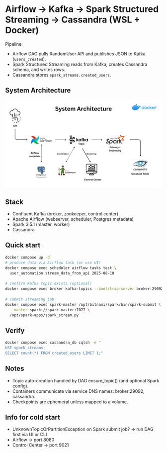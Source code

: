 # Airflow → Kafka → Spark Structured Streaming → Cassandra (WSL + Docker)

Pipeline:
- Airflow DAG pulls RandomUser API and publishes JSON to Kafka (`users_created`).
- Spark Structured Streaming reads from Kafka, creates Cassandra schema, and writes rows.
- Cassandra stores `spark_streams.created_users`.

## System Architecture

![System architecture](docs/system-architecture.png)

## Stack
- Confluent Kafka (broker, zookeeper, control center)
- Apache Airflow (webserver, scheduler, Postgres metadata)
- Spark 3.5.1 (master, worker)
- Cassandra

## Quick start

```bash
docker compose up -d
# produce data via Airflow task (or use UI)
docker compose exec scheduler airflow tasks test \
  user_automation stream_data_from_api 2025-08-10

# confirm Kafka topic exists (optional)
docker compose exec broker kafka-topics --bootstrap-server broker:29092 --describe --topic users_created

# submit streaming job
docker compose exec spark-master /opt/bitnami/spark/bin/spark-submit \
  --master spark://spark-master:7077 \
  /opt/spark-apps/spark_stream.py
```

## Verify
```bash
docker compose exec cassandra_db cqlsh -e "
USE spark_streams;
SELECT count(*) FROM created_users LIMIT 1;"
```

## Notes
 - Topic auto-creation handled by DAG ensure_topic() (and optional Spark config).
 - Containers communicate via service DNS names: broker:29092, cassandra.
 - Checkpoints are ephemeral unless mapped to a volume.

## Info for cold start
 - UnknownTopicOrPartitionException on Spark submit job? → run DAG first via UI or CLI
 - Airflow → port 8080
 - Control Center → port 9021